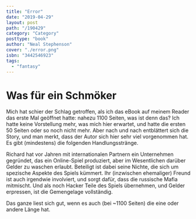 ```yaml
---
title: "Error"
date: "2019-04-29"
layout: post
path: "/190429"
category: "Category"
posttype: "book"
author: "Neal Stephenson"
cover: "./error.png"
isbn: "3442546923"
tags:
  - "fantasy"
---
```


# Was für ein Schmöker

Mich hat schier der Schlag getroffen, als ich das eBook auf meinem Reader das erste Mal geöffnet hatte: nahezu 1100 Seiten, was ist denn das? Ich hatte keine Vorstellung mehr, was mich hier erwartet, und hatte die ersten 50 Seiten oder so noch nicht mehr. Aber nach und nach entblättert sich die Story, und man merkt, dass der Autor sich hier sehr viel vorgenommen hat. Es gibt (mindestens) die folgenden Handlungsstränge.

Richard hat vor Jahren mit internationalen Partnern ein Unternehmen gegründet, das ein Online-Spiel produziert, aber im Wesentlichen darüber Gelder zu waschen erlaubt. Beteiligt ist dabei seine Nichte, die sich um spezische Aspekte des Spiels kümmert. Ihr (inzwischen ehemaliger) Freund ist auch irgendwie involviert, und sorgt dafür, dass die russische Mafia mitmischt. Und als noch Hacker Teile des Spiels übernehmen, und Gelder erpressen, ist die Gemengelage vollständig.

Das ganze liest sich gut, wenn es auch (bei ~1100 Seiten) die eine oder andere Länge hat. 